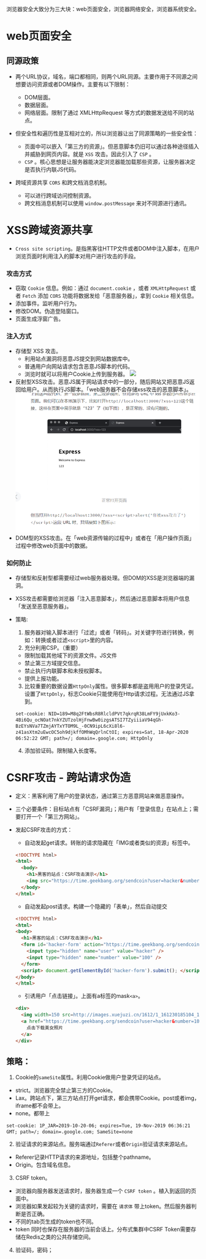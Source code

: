 
浏览器安全大致分为三大块：web页面安全，浏览器网络安全，浏览器系统安全。

# web页面安全

## 同源政策

- 两个URL协议，域名，端口都相同，则两个URL同源。主要作用于不同源之间想要访问资源或者DOM操作。主要有以下限制：
  - DOM层面。
  - 数据层面。
  - 网络层面。限制了通过 XMLHttpRequest 等方式的数据发送给不同的站点。
- 但安全性和遍历性是互相对立的，所以浏览器让出了同源策略的一些安全性：
  - 页面中可以嵌入「第三方的资源」。但恶意脚本仍旧可以通过各种途径插入并威胁到网页内容。就是 `XSS` 攻击。因此引入了 `CSP` 。
  - `CSP` 。核心思想是让服务器能决定浏览器能加载那些资源，让服务器决定是否执行内联JS代码。

- 跨域资源共享 `CORS` 和跨文档消息机制。
  - 可以进行跨域访问控制资源。
  - 跨文档消息机制可以使用 `window.postMessage` 来对不同源进行通讯。

# XSS跨域资源共享

- `Cross site scripting`。是指黑客往HTTP文件或者DOM中注入脚本，在用户浏览页面时利用注入的脚本对用户进行攻击的手段。

### 攻击方式
- 窃取 `Cookie` 信息。例如：通过 `document.cookie` ，或者 `XMLHttpRequest` 或者 `Fetch` 添加 `CORS` 功能将数据发给「恶意服务器」，拿到 `Cookie` 相关信息。
- 添加事件。监听用户行为。
- 修改DOM。伪造登陆窗口。
- 页面生成浮窗广告。

### 注入方式
- 存储型 XSS 攻击。
    - 利用站点漏洞将恶意JS提交到网站数据库中。
    - 普通用户向网站请求包含恶意JS脚本的代码。
    - 浏览时就可以将用户Cookie上传到服务器。
  ![](https://static001.geekbang.org/resource/image/54/49/5479e94a06d9a7cdf3920c60bf834249.png)
- 反射型XSS攻击。恶意JS属于网站请求中的一部分，随后网站又把恶意JS返回给用户。从而执行JS脚本。「web服务器不会存储xss攻击的恶意脚本」。
![](/image/反射型XSS.png)
- DOM型的XSS攻击。在「web资源传输的过程中」或者在「用户操作页面」过程中修改web页面中的数据。

### 如何防止
- 存储型和反射型都需要经过web服务器处理。但DOM的XSS是浏览器端的漏洞。
- XSS攻击都需要给浏览器「注入恶意脚本」，然后通过恶意脚本将用户信息「发送至恶意服务器」。

- 策略:
  1. 服务器对输入脚本进行「过滤」或者「转码」。对关键字符进行转换，例如：转换或者过滤`<script>`里的内容。
  2. 充分利用CSP。（重要）
    - 限制加载其他域下的资源文件。JS文件
    - 禁止第三方域提交信息。
    - 禁止执行内联脚本和未授权脚本。
    - 提供上报功能。
  3. 比较重要的数据设置`HttpOnly`属性。很多脚本都是盗用用户的登录凭证。设置了`HttpOnly`，标志Cookie只能使用在Http请求过程。无法通过JS拿到。
  ```
  set-cookie: NID=189=M8q2FtWbsR8RlcldPVt7qkrqR38LmFY9jUxkKo3-4Bi6Qu_ocNOat7nkYZUTzolHjFnwBw0izgsATSI7TZyiiiaV94qGh-BzEYsNVa7TZmjAYTxYTOM9L_-0CN9ipL6cXi8l6-z41asXtm2uEwcOC5oh9djkffOMhWqQrlnCtOI; expires=Sat, 18-Apr-2020 06:52:22 GMT; path=/; domain=.google.com; HttpOnly
  ```
  4. 添加验证码。限制输入长度等。

# CSRF攻击 - 跨站请求伪造
- 定义：黑客利用了用户的登录状态，通过第三方恶意网站来做恶意操作。
- 三个必要条件：目标站点有「CSRF漏洞」；用户有「登录信息」在站点上；需要打开一个「第三方网站」。

- 发起CSRF攻击的方式：
  - 自动发起get请求。转账的请求隐藏在「IMG或者类似的资源」标签中。
  ```HTML
  <!DOCTYPE html>
  <html>
    <body>
      <h1>黑客的站点：CSRF攻击演示</h1>
      <img src="https://time.geekbang.org/sendcoin?user=hacker&number=100">
    </body>
  </html>
  ```
  - 自动发起post请求。构建一个隐藏的「表单」，然后自动提交
  ```HTML
  <!DOCTYPE html>
  <html>
  <body>
    <h1>黑客的站点：CSRF攻击演示</h1>
    <form id='hacker-form' action="https://time.geekbang.org/sendcoin" method=POST>
      <input type="hidden" name="user" value="hacker" />
      <input type="hidden" name="number" value="100" />
    </form>
    <script> document.getElementById('hacker-form').submit(); </script>
  </body>
  </html>
  ```
  - 引诱用户「点击链接」。上面有a标签的mask```<a>```。
  ```HTML
  <div>
    <img width=150 src=http://images.xuejuzi.cn/1612/1_161230185104_1.jpg> </img> </div> <div>
    <a href="https://time.geekbang.org/sendcoin?user=hacker&number=100" taget="_blank">
      点击下载美女照片
    </a>
  </div>
  ```

## 策略：
1. Cookie的`sameSite`属性。利用Cookie做用户登录凭证的站点。
  - strict。浏览器完全禁止第三方的Cookie。
  - Lax。跨站点下，第三方站点打开get请求，都会携带Cookie。post或者img，iframe都不会带上。
  - none。都带上
```
set-cookie: 1P_JAR=2019-10-20-06; expires=Tue, 19-Nov-2019 06:36:21 GMT; path=/; domain=.google.com; SameSite=none
```
2. 验证请求的来源站点。服务端通过`Referer`或者`Origin`验证请求来源站点。
  - Referer记录HTTP请求的来源地址，包括整个pathname。
  - Origin。包含域名信息。
3. CSRF token。
  - 浏览器向服务器发送请求时，服务器生成一个 `CSRF token` 。植入到返回的页面中。
  - 浏览器如果发起较为关键的请求时，需要在 `请求体` 带上token。然后服务器判断是否正确。
  - 不同的tab页生成的token也不同。
  - token 同时也保存在服务器的当前会话上。分布式集群中CSRF Token需要存储在Redis之类的公共存储空间。
4. 验证码，密码；